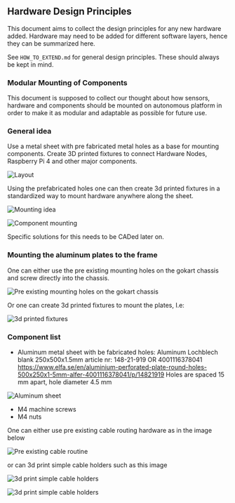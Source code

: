 ## Hardware Design Principles

This document aims to collect the design principles for any new hardware added. Hardware may need to be added for different software layers, hence they can be summarized here.

See `HOW_TO_EXTEND.md` for general design principles. These should always be kept in mind.

### Modular Mounting of Components

This document is supposed to collect our thought about how sensors, hardware and components should be mounted on autonomous platform in order to make it as modular and adaptable as possible for future use.

### General idea

Use a metal sheet with pre fabricated metal holes as a base for mounting components. Create 3D printed fixtures to connect Hardware Nodes, Raspberry Pi 4 and other major components.

![Layout](Resources/layout.PNG)

Using the prefabricated holes one can then create 3d printed fixtures in a standardized way to mount hardware anywhere along the sheet.

![Mounting idea](Resources/mounting_idea.PNG)

![Component mounting](Resources/component_mounting.PNG)

Specific solutions for this needs to be CADed later on.

### Mounting the aluminum plates to the frame

One can either use the pre existing mounting holes on the gokart chassis and screw directly into the chassis.

![Pre existing mounting holes on the gokart chassis](Resources/pre_existing_holes.PNG)

Or one can create 3d printed fixtures to mount the plates, I.e:

![3d printed fixtures](Resources/plate_fixture.PNG)

### Component list

- Aluminum metal sheet with be fabricated holes: Aluminum Lochblech blank 250x500x1.5mm article nr:  148-21-919 OR 4001116378041  https://www.elfa.se/en/aluminium-perforated-plate-round-holes-500x250x1-5mm-alfer-4001116378041/p/14821919 Holes are spaced 15 mm apart, hole diameter 4.5 mm

![Aluminum sheet](Resources/Aluminium_sheet.PNG)

- M4 machine screws
- M4 nuts

One can either use pre existing cable routing hardware as in the image below

![Pre existing cable routine](Resources/existing_cable_management.PNG)

or can 3d print simple cable holders such as this image

![3d print simple cable holders](Resources/cable_management.PNG)

![3d print simple cable holders](Resources/cable_management_above.PNG)
